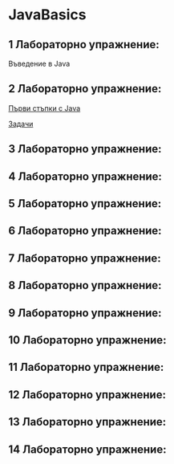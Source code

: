 # JavaBasics

## 1 Лабораторно упражнение:

Въведение в Java

## 2 Лабораторно упражнение:

[Първи стъпки с Java](wiki/type.md)

[Задачи](wiki/tatsks/task1.md)

## 3 Лабораторно упражнение:

## 4 Лабораторно упражнение:

## 5 Лабораторно упражнение:

## 6 Лабораторно упражнение:

## 7 Лабораторно упражнение:

## 8 Лабораторно упражнение:

## 9 Лабораторно упражнение:

## 10 Лабораторно упражнение:

## 11 Лабораторно упражнение:

## 12 Лабораторно упражнение:

## 13 Лабораторно упражнение:

## 14 Лабораторно упражнение:


